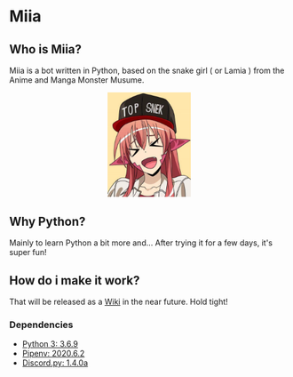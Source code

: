 # Miia
## Who is Miia?

Miia is a bot written in Python, based on the snake girl ( or Lamia ) from the Anime and Manga Monster Musume.

<p align="center"><img src="media/miia.webp" width="150px" /></p>

## Why Python?

Mainly to learn Python a bit more and... After trying it for a few days, it's super fun!

## How do i make it work?

That will be released as a [Wiki](https://github.com/taichikuji/miia-py/wiki) in the near future. Hold tight!

### Dependencies

- [Python 3: 3.6.9](https://www.python.org/download/releases/3.0/)
- [Pipenv: 2020.6.2](https://github.com/pypa/pipenv)
- [Discord.py: 1.4.0a](https://discordpy.readthedocs.io/en/latest/intro.html#installing)

